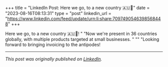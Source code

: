 +++
title = "LinkedIn Post: Here we go, to a new country 🇦🇺🦘"
date = "2023-08-16T08:13:31"
type = "post"
linkedin_url = "https://www.linkedin.com/feed/update/urn:li:share:7097490546398568448"
+++

Here we go, to a new country 🇦🇺🦘! "
"Now we're present in 36 countries globally, with multiple products targeted at small businesses. "
""
"Looking forward to bringing invoicing to the antipodes!

---

*This post was originally published on [LinkedIn](https://www.linkedin.com/in/adrianmoreno/recent-activity/all/).*